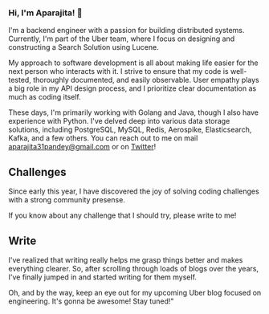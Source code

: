 ### Hi, I'm Aparajita! 👋

I'm a backend engineer with a passion for building distributed systems. Currently, I'm part of the Uber team, where I focus on designing and constructing a Search Solution using Lucene.

My approach to software development is all about making life easier for the next person who interacts with it. I strive to ensure that my code is well-tested, thoroughly documented, and easily observable. User empathy plays a big role in my API design process, and I prioritize clear documentation as much as coding itself.

These days, I'm primarily working with Golang and Java, though I also have experience with Python. I've delved deep into various data storage solutions, including PostgreSQL, MySQL, Redis, Aerospike, Elasticsearch, Kafka, and a few others. You can reach out to me on mail <a href="mailto:contact@aparajita31pandey@gmail.com" target="_blank" rel="noreferrer">aparajita31pandey@gmail.com</a> or on [Twitter](https://twitter.com/Aparajta)! 
 
## Challenges 

Since early this year, I have discovered the joy of solving coding challenges with a strong community presense. 

If you know about any challenge that I should try, please write to me! 

## Write 

 I've realized that writing really helps me grasp things better and makes everything clearer. So, after scrolling through loads of blogs over the years, I've finally jumped in and started writing for them myself.

 Oh, and by the way, keep an eye out for my upcoming Uber blog focused on engineering. It's gonna be awesome! Stay tuned!"




<!--
**aparajita31pandey/aparajita31pandey** is a ✨ _special_ ✨ repository because its `README.md` (this file) appears on your GitHub profile.

Here are some ideas to get you started:

- 🔭 I’m currently working on ...
- 🌱 I’m currently learning ...
- 👯 I’m looking to collaborate on ...
- 🤔 I’m looking for help with ...
- 💬 Ask me about ...
- 📫 How to reach me: ...
- 😄 Pronouns: ...
- ⚡ Fun fact: ...
-->
